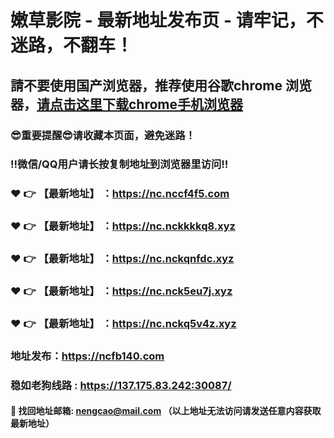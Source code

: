 # 嫩草影院 - 最新地址发布页 - 请牢记，不迷路，不翻车！

## 請不要使用国产浏览器，推荐使用谷歌chrome 浏览器，<a href = "https://www.google.cn/chrome/">请点击这里下载chrome手机浏览器</a>

### :sunglasses:重要提醒:sunglasses:请收藏本页面，避免迷路！
### ‼️微信/QQ用户请长按复制地址到浏览器里访问‼️

### :heart: :point_right: 【最新地址】 ：https://nc.nccf4f5.com
### :heart: :point_right: 【最新地址】 ：https://nc.nckkkkq8.xyz
### :heart: :point_right: 【最新地址】 ：https://nc.nckqnfdc.xyz
### :heart: :point_right: 【最新地址】 ：https://nc.nck5eu7j.xyz
### :heart: :point_right: 【最新地址】 ：https://nc.nckq5v4z.xyz

### 地址发布：https://ncfb140.com
### 稳如老狗线路 : https://137.175.83.242:30087/

#### :e-mail: __找回地址邮箱: nengcao@mail.com （以上地址无法访问请发送任意内容获取最新地址）__
